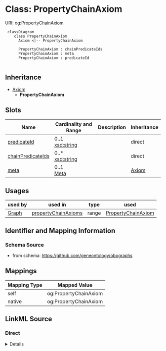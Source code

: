 # Class: PropertyChainAxiom



URI: [og:PropertyChainAxiom](https://github.com/geneontology/obographs/PropertyChainAxiom)


```{mermaid}
 classDiagram
    class PropertyChainAxiom
      Axiom <|-- PropertyChainAxiom
      
      PropertyChainAxiom : chainPredicateIds
      PropertyChainAxiom : meta
      PropertyChainAxiom : predicateId
      
```




## Inheritance
* [Axiom](Axiom.md)
    * **PropertyChainAxiom**



## Slots

| Name | Cardinality and Range | Description | Inheritance |
| ---  | --- | --- | --- |
| [predicateId](predicateId.md) | 0..1 <br/> [xsd:string](http://www.w3.org/2001/XMLSchema#string) |  | direct |
| [chainPredicateIds](chainPredicateIds.md) | 0..* <br/> [xsd:string](http://www.w3.org/2001/XMLSchema#string) |  | direct |
| [meta](meta.md) | 0..1 <br/> [Meta](Meta.md) |  | [Axiom](Axiom.md) |



## Usages

| used by | used in | type | used |
| ---  | --- | --- | --- |
| [Graph](Graph.md) | [propertyChainAxioms](propertyChainAxioms.md) | range | [PropertyChainAxiom](PropertyChainAxiom.md) |






## Identifier and Mapping Information







### Schema Source


* from schema: https://github.com/geneontology/obographs





## Mappings

| Mapping Type | Mapped Value |
| ---  | ---  |
| self | og:PropertyChainAxiom |
| native | og:PropertyChainAxiom |


## LinkML Source

<!-- TODO: investigate https://stackoverflow.com/questions/37606292/how-to-create-tabbed-code-blocks-in-mkdocs-or-sphinx -->

### Direct

<details>
```yaml
name: PropertyChainAxiom
from_schema: https://github.com/geneontology/obographs
rank: 1000
is_a: Axiom
slots:
- predicateId
- chainPredicateIds

```
</details>

### Induced

<details>
```yaml
name: PropertyChainAxiom
from_schema: https://github.com/geneontology/obographs
rank: 1000
is_a: Axiom
attributes:
  predicateId:
    name: predicateId
    from_schema: https://github.com/geneontology/obographs
    rank: 1000
    alias: predicateId
    owner: PropertyChainAxiom
    domain_of:
    - DomainRangeAxiom
    - PropertyChainAxiom
    range: string
  chainPredicateIds:
    name: chainPredicateIds
    from_schema: https://github.com/geneontology/obographs
    rank: 1000
    multivalued: true
    alias: chainPredicateIds
    owner: PropertyChainAxiom
    domain_of:
    - PropertyChainAxiom
    range: string
  meta:
    name: meta
    from_schema: https://github.com/geneontology/obographs
    rank: 1000
    alias: meta
    owner: PropertyChainAxiom
    domain_of:
    - GraphDocument
    - Graph
    - Node
    - Edge
    - PropertyValue
    - Axiom
    range: Meta

```
</details>